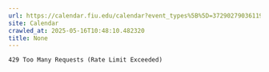 ```yaml
---
url: https://calendar.fiu.edu/calendar?event_types%5B%5D=37290279036119%2F
site: Calendar
crawled_at: 2025-05-16T10:48:10.482320
title: None
---
```


```
429 Too Many Requests (Rate Limit Exceeded)

```

